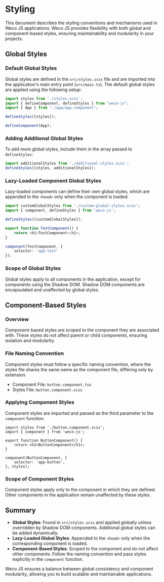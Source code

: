 # Styling

This document describes the styling conventions and mechanisms used in Weco JS applications. Weco JS provides flexibility with both global and component-based styles, ensuring maintainability and modularity in your projects.

## Global Styles

### Default Global Styles

Global styles are defined in the `src/styles.scss` file and are imported into the application's main entry point (`src/main.ts`). The default global styles are applied using the following setup:

```ts
import styles from './styles.scss';
import { defineComponent, defineStyles } from "weco-js";
import { App } from "./app/app.component";

defineStyles([styles]);

defineComponent(App);
```

### Adding Additional Global Styles

To add more global styles, include them in the array passed to `defineStyles`:

```ts
import additionalStyles from './additional-styles.scss';
defineStyles([styles, additionalStyles]);
```

### Lazy-Loaded Component Global Styles

Lazy-loaded components can define their own global styles, which are appended to the `<head>` only when the component is loaded:

```ts
import customGlobalStyles from './custom-global-styles.scss';
import { component, defineStyles } from 'weco-js';

defineStyles([customGlobalStyles]);

export function TestComponent() {
    return <h1>TestComponent</h1>;
}

component(TestComponent, {
    selector: 'app-test'
});
```

### Scope of Global Styles

Global styles apply to all components in the application, except for components using the Shadow DOM. Shadow DOM components are encapsulated and unaffected by global styles.

## Component-Based Styles

### Overview

Component-based styles are scoped to the component they are associated with. These styles do not affect parent or child components, ensuring isolation and modularity.

### File Naming Convention

Component styles must follow a specific naming convention, where the styles file shares the same name as the component file, differing only by extension:

* Component File: `button.component.tsx`
* Styles File: `button.component.scss`

### Applying Component Styles

Component styles are imported and passed as the third parameter to the `component` function:

```tsx
import styles from './button.component.scss';
import { component } from 'weco-js';

export function ButtonComponent() {
    return <h1>ButtonComponent</h1>;
}

component(ButtonComponent, {
    selector: 'app-button',
}, styles);
```

### Scope of Component Styles

Component styles apply only to the component in which they are defined. Other components in the application remain unaffected by these styles.

## Summary

* **Global Styles**: Found in `src/styles.scss` and applied globally unless overridden by Shadow DOM components. Additional global styles can be added dynamically.
* **Lazy-Loaded Global Styles**: Appended to the `<head>` only when the corresponding component is loaded.
* **Component-Based Styles**: Scoped to the component and do not affect other components. Follow the naming convention and pass styles explicitly in the `component` function.

Weco JS ensures a balance between global consistency and component modularity, allowing you to build scalable and maintainable applications.
